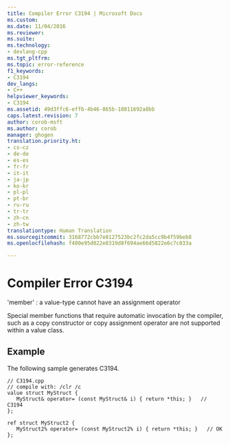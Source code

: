 ```yaml
---
title: Compiler Error C3194 | Microsoft Docs
ms.custom: 
ms.date: 11/04/2016
ms.reviewer: 
ms.suite: 
ms.technology:
- devlang-cpp
ms.tgt_pltfrm: 
ms.topic: error-reference
f1_keywords:
- C3194
dev_langs:
- C++
helpviewer_keywords:
- C3194
ms.assetid: 49d3ffc6-eff6-4b46-865b-18811692a8bb
caps.latest.revision: 7
author: corob-msft
ms.author: corob
manager: ghogen
translation.priority.ht:
- cs-cz
- de-de
- es-es
- fr-fr
- it-it
- ja-jp
- ko-kr
- pl-pl
- pt-br
- ru-ru
- tr-tr
- zh-cn
- zh-tw
translationtype: Human Translation
ms.sourcegitcommit: 3168772cbb7e8127523bc2fc2da5cc9b4f59beb8
ms.openlocfilehash: f400e95d022e8319d8f694ae66d5822e6c7c033a

---
```

# Compiler Error C3194
'member' : a value-type cannot have an assignment operator  
  
 Special member functions that require automatic invocation by the compiler, such as a copy constructor or copy assignment operator are not supported within a value class.  
  
## Example  
 The following sample generates C3194.  
  
```  
// C3194.cpp  
// compile with: /clr /c  
value struct MyStruct {  
   MyStruct& operator= (const MyStruct& i) { return *this; }   // C3194  
};  
  
ref struct MyStruct2 {  
   MyStruct2% operator= (const MyStruct2% i) { return *this; }   // OK  
};  
```


<!--HONumber=Jan17_HO1-->


